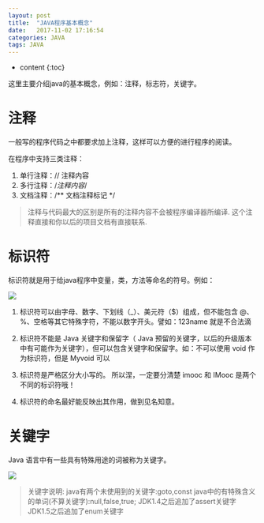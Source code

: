 ```yaml
---
layout: post
title:  "JAVA程序基本概念"
date:   2017-11-02 17:16:54
categories: JAVA
tags: JAVA
---
```


* content
{:toc}

这里主要介绍java的基本概念，例如：注释，标志符，关键字。




# 注释

一般写的程序代码之中都要求加上注释，这样可以方便的进行程序的阅读。

在程序中支持三类注释：

1. 单行注释：// 注释内容
2. 多行注释：/*注释内容*/
3. 文档注释：/** 文档注释标记 */

> 注释与代码最大的区别是所有的注释内容不会被程序编译器所编译.
这个注释直接和你以后的项目文档有直接联系.


# 标识符

标识符就是用于给java程序中变量，类，方法等命名的符号。例如：

![](http://oujvmc3la.bkt.clouddn.com/biaoshifu.jpg)

1. 标识符可以由字母、数字、下划线（_）、美元符（$）组成，但不能包含 @、%、空格等其它特殊字符，不能以数字开头。譬如：123name 就是不合法滴

2.  标识符不能是 Java 关键字和保留字（ Java 预留的关键字，以后的升级版本中有可能作为关键字），但可以包含关键字和保留字。如：不可以使用 void 作为标识符，但是 Myvoid 可以

3.  标识符是严格区分大小写的。 所以涅，一定要分清楚 imooc 和 IMooc 是两个不同的标识符哦！

4.  标识符的命名最好能反映出其作用，做到见名知意。

# 关键字

Java 语言中有一些具有特殊用途的词被称为关键字。

![](http://oujvmc3la.bkt.clouddn.com/javaguanjianzi.jpg)

> 关键字说明:
java有两个未使用到的关键字:goto,const
java中的有特殊含义的单词(不算关键字):null,false,true;
JDK1.4之后追加了assert关键字
JDK1.5之后追加了enum关键字
